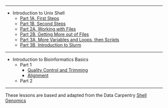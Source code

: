 ****

* Introduction to Unix Shell
  * [Part 1A, First Steps](https://joiry.github.io/HSL_Carp/Part_01a)
  * [Part 1B, Second Steps](https://joiry.github.io/HSL_Carp/Part_01b)
  * [Part 2A, Working with Files](https://joiry.github.io/HSL_Carp/Part_02a)
  * [Part 2B, Getting More out of Files](https://joiry.github.io/HSL_Carp/Part_02b)
  * [Part 3A, More Variables and Loops, then Scripts](https://joiry.github.io/HSL_Carp/var_loop_script)
  * [Part 3B, Introduction to Slurm](https://joiry.github.io/HSL_Carp/slurm)
  
****
  
* Introduction to Bioinformatics Basics
  * Part 1
    * [Quality Control and Trimming](https://joiry.github.io/HSL_Carp/qc_trim)
    * [Alignment](https://joiry.github.io/HSL_Carp/align)
  * Part 2
  
  
  
  
****
  
These lessons are based and adapted from the Data Carpentry [Shell Genomics](https://datacarpentry.org/shell-genomics/
) 
